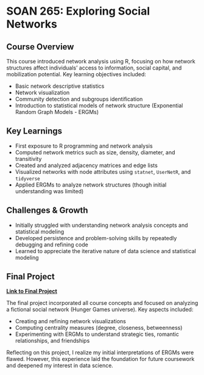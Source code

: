# SOAN 265: Exploring Social Networks

## Course Overview
This course introduced network analysis using R, focusing on how network structures affect individuals’ access to information, social capital, and mobilization potential. Key learning objectives included:

- Basic network descriptive statistics
- Network visualization
- Community detection and subgroups identification
- Introduction to statistical models of network structure (Exponential Random Graph Models - ERGMs)

## Key Learnings
- First exposure to R programming and network analysis
- Computed network metrics such as size, density, diameter, and transitivity
- Created and analyzed adjacency matrices and edge lists
- Visualized networks with node attributes using `statnet`, `UserNetR`, and `tidyverse`
- Applied ERGMs to analyze network structures (though initial understanding was limited)

## Challenges & Growth
- Initially struggled with understanding network analysis concepts and statistical modeling
- Developed persistence and problem-solving skills by repeatedly debugging and refining code
- Learned to appreciate the iterative nature of data science and statistical modeling

## Final Project
**[Link to Final Project](libbymford/projects/SOAN265.pdf)**
  
The final project incorporated all course concepts and focused on analyzing a fictional social network (Hunger Games universe). Key aspects included:
- Creating and refining network visualizations
- Computing centrality measures (degree, closeness, betweenness)
- Experimenting with ERGMs to understand strategic ties, romantic relationships, and friendships

Reflecting on this project, I realize my initial interpretations of ERGMs were flawed. However, this experience laid the foundation for future coursework and deepened my interest in data science.
